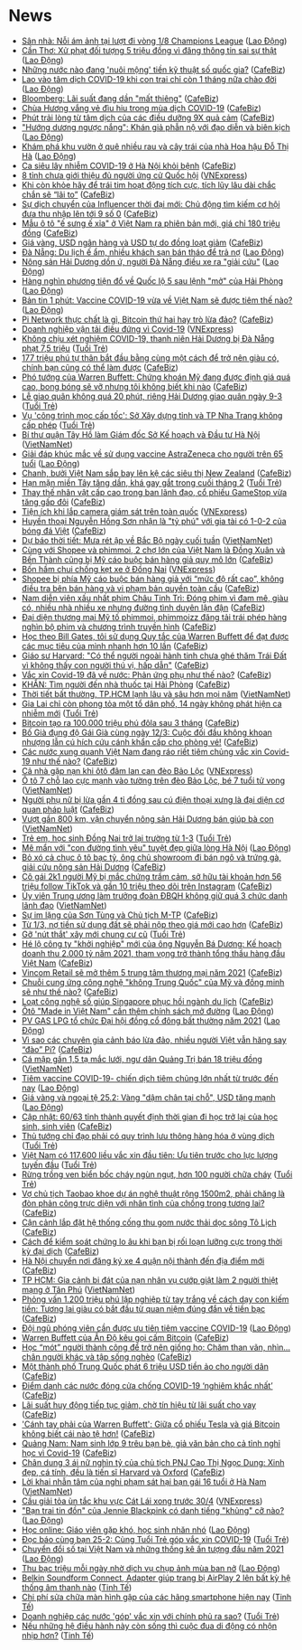 # News

- [Sân nhà: Nỗi ám ảnh tại lượt đi vòng 1/8 Champions League](https://laodong.vn/bong-da-quoc-te/san-nha-noi-am-anh-tai-luot-di-vong-18-champions-league-883482.ldo) ([Lao Động](https://laodong.vn))
- [Cần Thơ: Xử phạt đối tượng 5 triệu đồng vì đăng thông tin sai sự thật](https://laodong.vn/phap-luat/can-tho-xu-phat-doi-tuong-5-trieu-dong-vi-dang-thong-tin-sai-su-that-883490.ldo) ([Lao Động](https://laodong.vn))
- [Những nước nào đang 'nuôi mộng' tiền kỹ thuật số quốc gia?](https://cafebiz.vn/nhung-nuoc-nao-dang-nuoi-mong-tien-ky-thuat-so-quoc-gia-20210225134901259.chn) ([CafeBiz](https://cafebiz.vn))
- [Lao vào tâm dịch COVID-19 khi con trai chỉ còn 1 tháng nữa chào đời](https://laodong.vn/cd-y-te/lao-vao-tam-dich-covid-19-khi-con-trai-chi-con-1-thang-nua-chao-doi-883483.ldo) ([Lao Động](https://laodong.vn))
- [Bloomberg: Lãi suất đang dần "mất thiêng"](https://cafebiz.vn/bloomberg-lai-suat-dang-dan-mat-thieng-20210225134727088.chn) ([CafeBiz](https://cafebiz.vn))
- [Chùa Hương vắng vẻ đìu hiu trong mùa dịch COVID-19](https://cafebiz.vn/chua-huong-vang-ve-diu-hiu-trong-mua-dich-covid-19-20210225134628141.chn) ([CafeBiz](https://cafebiz.vn))
- [Phút trải lòng từ tâm dịch của các điều dưỡng 9X quả cảm](https://cafebiz.vn/phut-trai-long-tu-tam-dich-cua-cac-dieu-duong-9x-qua-cam-20210225134206728.chn) ([CafeBiz](https://cafebiz.vn))
- [&quot;Hướng dương ngược nắng&quot;: Khán giả phẫn nộ với đạo diễn và biên kịch](https://laodong.vn/giai-tri/huong-duong-nguoc-nang-khan-gia-phan-no-voi-dao-dien-va-bien-kich-883470.ldo) ([Lao Động](https://laodong.vn))
- [Khám phá khu vườn ở quê nhiều rau và cây trái của nhà Hoa hậu Đỗ Thị Hà](https://laodong.vn/bat-dong-san/kham-pha-khu-vuon-o-que-nhieu-rau-va-cay-trai-cua-nha-hoa-hau-do-thi-ha-883450.ldo) ([Lao Động](https://laodong.vn))
- [Ca siêu lây nhiễm COVID-19 ở Hà Nội khỏi bệnh](https://cafebiz.vn/ca-sieu-lay-nhiem-covid-19-o-ha-noi-khoi-benh-20210225133815732.chn) ([CafeBiz](https://cafebiz.vn))
- [8 tỉnh chưa giới thiệu đủ người ứng cử Quốc hội](https://vnexpress.net/8-tinh-chua-gioi-thieu-du-nguoi-ung-cu-quoc-hoi-4240022.html) ([VNExpress](https://vnexpress.net))
- [Khi còn khỏe hãy để trái tim hoạt động tích cực, tích lũy lâu dài chắc chắn sẽ “lãi to”](https://cafebiz.vn/khi-con-khoe-hay-de-trai-tim-hoat-dong-tich-cuc-tich-luy-lau-dai-chac-chan-se-lai-to-20210225133525509.chn) ([CafeBiz](https://cafebiz.vn))
- [Sự dịch chuyển của Influencer thời đại mới: Chủ động tìm kiếm cơ hội đưa thu nhập lên tới 9 số 0](https://cafebiz.vn/su-dich-chuyen-cua-influencer-thoi-dai-moi-chu-dong-tim-kiem-co-hoi-dua-thu-nhap-len-toi-9-so-0-20210225114417134.chn) ([CafeBiz](https://cafebiz.vn))
- [Mẫu ô tô "ế sưng ế xỉa" ở Việt Nam ra phiên bản mới, giá chỉ 180 triệu đồng](https://cafebiz.vn/mau-o-to-e-sung-e-xia-o-viet-nam-ra-phien-ban-moi-gia-chi-180-trieu-dong-2021022513294101.chn) ([CafeBiz](https://cafebiz.vn))
- [Giá vàng, USD ngân hàng và USD tự do đồng loạt giảm](https://cafebiz.vn/gia-vang-usd-ngan-hang-va-usd-tu-do-dong-loat-giam-20210225132645017.chn) ([CafeBiz](https://cafebiz.vn))
- [Đà Nẵng: Du lịch ế ẩm, nhiều khách sạn bán tháo để trả nợ](https://laodong.vn/kinh-te/da-nang-du-lich-e-am-nhieu-khach-san-ban-thao-de-tra-no-883069.ldo) ([Lao Động](https://laodong.vn))
- [Nông sản Hải Dương dồn ứ, người Đà Nẵng điều xe ra &quot;giải cứu&quot;](https://laodong.vn/photo/nong-san-hai-duong-don-u-nguoi-da-nang-dieu-xe-ra-giai-cuu-883445.ldo) ([Lao Động](https://laodong.vn))
- [Hàng nghìn phương tiện đổ về Quốc lộ 5 sau lệnh &quot;mở&quot; của Hải Phòng](https://laodong.vn/photo/hang-nghin-phuong-tien-do-ve-quoc-lo-5-sau-lenh-mo-cua-hai-phong-883437.ldo) ([Lao Động](https://laodong.vn))
- [Bản tin 1 phút: Vaccine COVID-19 vừa về Việt Nam sẽ được tiêm thế nào?](https://laodong.vn/video/ban-tin-1-phut-vaccine-covid-19-vua-ve-viet-nam-se-duoc-tiem-the-nao-883454.ldo) ([Lao Động](https://laodong.vn))
- [Pi Network thực chất là gì, Bitcoin thứ hai hay trò lừa đảo?](https://cafebiz.vn/chuyen-gia-canh-bao-lua-dao-khi-dao-pi-coin-loai-tien-so-duoc-cho-la-se-thanh-cong-hon-ca-bitcoin-20210224173616956.chn) ([CafeBiz](https://cafebiz.vn))
- [Doanh nghiệp vận tải điêu đứng vì Covid-19](https://vnexpress.net/doanh-nghiep-van-tai-dieu-dung-vi-covid-19-4239990.html) ([VNExpress](https://vnexpress.net))
- [Không chịu xét nghiệm COVID-19, thanh niên Hải Dương bị Đà Nẵng phạt 7,5 triệu](https://tuoitre.vn/khong-chiu-xet-nghiem-covid-19-thanh-nien-hai-duong-bi-da-nang-phat-7-5-trieu-20210225120714215.htm) ([Tuổi Trẻ](https://tuoitre.vn))
- [177 triệu phú tự thân bắt đầu bằng cùng một cách để trở nên giàu có, chính bạn cũng có thể làm được](https://cafebiz.vn/177-trieu-phu-tu-than-bat-dau-bang-cung-mot-cach-de-tro-nen-giau-co-chinh-ban-cung-co-the-lam-duoc-20210225105301304.chn) ([CafeBiz](https://cafebiz.vn))
- [Phó tướng của Warren Buffett: Chứng khoán Mỹ đang được định giá quá cao, bong bóng sẽ vỡ nhưng tôi không biết khi nào](https://cafebiz.vn/pho-tuong-cua-warren-buffett-chung-khoan-my-dang-duoc-dinh-gia-qua-cao-bong-bong-se-vo-nhung-toi-khong-biet-khi-nao-20210225105707815.chn) ([CafeBiz](https://cafebiz.vn))
- [Lễ giao quân không quá 20 phút, riêng Hải Dương giao quân ngày 9-3](https://tuoitre.vn/le-giao-quan-khong-qua-20-phut-rieng-hai-duong-giao-quan-ngay-9-3-20210225121355184.htm) ([Tuổi Trẻ](https://tuoitre.vn))
- [Vụ 'công trình mọc cấp tốc': Sở Xây dựng tỉnh và TP Nha Trang không cấp phép](https://tuoitre.vn/vu-cong-trinh-moc-cap-toc-so-xay-dung-tinh-va-tp-nha-trang-khong-cap-phep-20210225104943468.htm) ([Tuổi Trẻ](https://tuoitre.vn))
- [Bí thư quận Tây Hồ làm Giám đốc Sở Kế hoạch và Đầu tư Hà Nội](http://vietnamnet.vn/vn/thoi-su/chinh-tri/bi-thu-quan-tay-ho-lam-giam-doc-so-ke-hoach-va-dau-tu-ha-noi-715424.html) ([VietNamNet](https://vietnamnet.vn))
- [Giải đáp khúc mắc về sử dụng vaccine AstraZeneca cho người trên 65 tuổi](https://laodong.vn/the-gioi/giai-dap-khuc-mac-ve-su-dung-vaccine-astrazeneca-cho-nguoi-tren-65-tuoi-883451.ldo) ([Lao Động](https://laodong.vn))
- [Chanh, bưởi Việt Nam sắp bay lên kệ các siêu thị New Zealand](https://cafebiz.vn/chanh-buoi-viet-nam-sap-bay-len-ke-cac-sieu-thi-new-zealand-20210225101655809.chn) ([CafeBiz](https://cafebiz.vn))
- [Hạn mặn miền Tây tăng dần, khá gay gắt trong cuối tháng 2](https://tuoitre.vn/han-man-mien-tay-tang-dan-kha-gay-gat-trong-cuoi-thang-2-20210225111815479.htm) ([Tuổi Trẻ](https://tuoitre.vn))
- [Thay thế nhân vật cấp cao trong ban lãnh đạo, cổ phiếu GameStop vừa tăng gấp đôi](https://cafebiz.vn/thay-the-nhan-vat-cap-cao-trong-ban-lanh-dao-co-phieu-gamestop-vua-tang-gap-doi-20210225105833313.chn) ([CafeBiz](https://cafebiz.vn))
- [Tiện ích khi lắp camera giám sát trên toàn quốc](https://vnexpress.net/tien-ich-khi-lap-camera-giam-sat-tren-toan-quoc-4239996.html) ([VNExpress](https://vnexpress.net))
- [Huyền thoại Nguyễn Hồng Sơn nhận là "tỷ phú" với gia tài có 1-0-2 của bóng đá Việt](https://cafebiz.vn/huyen-thoai-nguyen-hong-son-nhan-la-ty-phu-voi-gia-tai-co-1-0-2-cua-bong-da-viet-20210225113530216.chn) ([CafeBiz](https://cafebiz.vn))
- [Dự báo thời tiết: Mưa rét ập về Bắc Bộ ngày cuối tuần](http://vietnamnet.vn/vn/thoi-su/du-bao-thoi-tiet-mua-ret-ap-ve-bac-bo-ngay-cuoi-tuan-715408.html) ([VietNamNet](https://vietnamnet.vn))
- [Cùng với Shopee và phimmoi, 2 chợ lớn của Việt Nam là Đồng Xuân và Bến Thành cũng bị Mỹ cáo buộc bán hàng giả quy mô lớn](https://cafebiz.vn/cung-voi-shopee-va-phimmoi-2-cho-lon-cua-viet-nam-la-dong-xuan-va-ben-thanh-cung-bi-my-cao-buoc-ban-hang-gia-quy-mo-lon-20210225111322119.chn) ([CafeBiz](https://cafebiz.vn))
- [Bốn hầm chui chống kẹt xe ở Đồng Nai](https://vnexpress.net/bon-ham-chui-chong-ket-xe-o-dong-nai-4239018.html) ([VNExpress](https://vnexpress.net))
- [Shopee bị phía Mỹ cáo buộc bán hàng giả với “mức độ rất cao”, không điều tra bên bán hàng và vi phạm bản quyền toàn cầu](https://cafebiz.vn/shopee-bi-phia-my-cao-buoc-ban-hang-gia-voi-muc-do-rat-cao-khong-dieu-tra-ben-ban-hang-va-vi-pham-ban-quyen-toan-cau-20210225111428149.chn) ([CafeBiz](https://cafebiz.vn))
- [Nam diễn viên xấu nhất phim Châu Tinh Trì: Đóng phim vì đam mê, giàu có, nhiều nhà nhiều xe nhưng đường tình duyên lận đận](https://cafebiz.vn/nam-dien-vien-xau-nhat-phim-chau-tinh-tri-dong-phim-vi-dam-me-giau-co-nhieu-nha-nhieu-xe-nhung-duong-tinh-duyen-lan-dan-20210225111431051.chn) ([CafeBiz](https://cafebiz.vn))
- [Đại diện thương mại Mỹ tố phimmoi, phimmoizz đăng tải trái phép hàng nghìn bộ phim và chương trình truyền hình](https://cafebiz.vn/dai-dien-thuong-mai-my-to-phimmoi-phimmoizz-dang-tai-trai-phep-hang-nghin-bo-phim-va-chuong-trinh-truyen-hinh-20210225110522001.chn) ([CafeBiz](https://cafebiz.vn))
- [Học theo Bill Gates, tôi sử dụng Quy tắc của Warren Buffett để đạt được các mục tiêu của mình nhanh hơn 10 lần](https://cafebiz.vn/hoc-theo-bill-gates-toi-su-dung-quy-tac-cua-warren-buffett-de-dat-duoc-cac-muc-tieu-cua-minh-nhanh-hon-10-lan-20210205140414855.chn) ([CafeBiz](https://cafebiz.vn))
- [Giáo sư Harvard: "Có thể người ngoài hành tinh chưa ghé thăm Trái Đất vì không thấy con người thú vị, hấp dẫn"](https://cafebiz.vn/giao-su-harvard-co-the-nguoi-ngoai-hanh-tinh-chua-ghe-tham-trai-dat-vi-khong-thay-con-nguoi-thu-vi-hap-dan-20210225091323543.chn) ([CafeBiz](https://cafebiz.vn))
- [Vắc xin Covid-19 đã về nước: Phản ứng phụ như thế nào?](https://cafebiz.vn/vac-xin-covid-19-da-ve-nuoc-phan-ung-phu-nhu-the-nao-20210225105928803.chn) ([CafeBiz](https://cafebiz.vn))
- [KHẨN: Tìm người đến nhà thuốc tại Hải Phòng](https://cafebiz.vn/khan-tim-nguoi-den-nha-thuoc-tai-hai-phong-20210225105805876.chn) ([CafeBiz](https://cafebiz.vn))
- [Thời tiết bất thường, TP.HCM lạnh lâu và sâu hơn mọi năm](http://vietnamnet.vn/vn/thoi-su/thoi-tiet-bat-thuong-tp-hcm-lanh-lau-va-sau-hon-moi-nam-715392.html) ([VietNamNet](https://vietnamnet.vn))
- [Gia Lai chỉ còn phong tỏa một tổ dân phố, 14 ngày không phát hiện ca nhiễm mới](https://tuoitre.vn/gia-lai-chi-con-phong-toa-mot-to-dan-pho-14-ngay-khong-phat-hien-ca-nhiem-moi-20210225102035358.htm) ([Tuổi Trẻ](https://tuoitre.vn))
- [Bitcoin tạo ra 100.000 triệu phú đôla sau 3 tháng](https://cafebiz.vn/bitcoin-tao-ra-100000-trieu-phu-dola-sau-3-thang-20210225105551347.chn) ([CafeBiz](https://cafebiz.vn))
- [Bố Già đụng độ Gái Già cùng ngày 12/3: Cuộc đối đầu không khoan nhượng lẫn cú hích cứu cánh khẩn cấp cho phòng vé!](https://cafebiz.vn/bo-gia-dung-do-gai-gia-cung-ngay-12-3-cuoc-doi-dau-khong-khoan-nhuong-lan-cu-hich-cuu-canh-khan-cap-cho-phong-ve-20210225111947098.chn) ([CafeBiz](https://cafebiz.vn))
- [Các nước xung quanh Việt Nam đang ráo riết tiêm chủng vắc xin Covid-19 như thế nào?](https://cafebiz.vn/cac-nuoc-xung-quanh-viet-nam-dang-rao-riet-tiem-chung-vac-xin-covid-19-nhu-the-nao-20210225104641689.chn) ([CafeBiz](https://cafebiz.vn))
- [Cả nhà gặp nạn khi ôtô đâm lan can đèo Bảo Lộc](https://vnexpress.net/ca-nha-gap-nan-khi-oto-dam-lan-can-deo-bao-loc-4239974.html) ([VNExpress](https://vnexpress.net))
- [Ô tô 7 chỗ lao cực mạnh vào tường trên đèo Bảo Lộc, bé 7 tuổi tử vong](http://vietnamnet.vn/vn/thoi-su/an-toan-giao-thong/o-to-7-cho-lao-cuc-manh-vao-tuong-tren-deo-bao-loc-be-7-tuoi-tu-vong-715379.html) ([VietNamNet](https://vietnamnet.vn))
- [Người phụ nữ bị lừa gần 4 tỉ đồng sau cú điện thoại xưng là đại diện cơ quan pháp luật](https://cafebiz.vn/nguoi-phu-nu-bi-lua-gan-4-ti-dong-sau-cu-dien-thoai-xung-la-dai-dien-co-quan-phap-luat-20210225103840276.chn) ([CafeBiz](https://cafebiz.vn))
- [Vượt gần 800 km, vận chuyển nông sản Hải Dương bán giúp bà con](http://vietnamnet.vn/vn/thoi-su/vuot-gan-800-km-van-chuyen-nong-san-hai-duong-ban-giup-ba-con-715367.html) ([VietNamNet](https://vietnamnet.vn))
- [Trẻ em, học sinh Đồng Nai trở lại trường từ 1-3](https://tuoitre.vn/tre-em-hoc-sinh-dong-nai-tro-lai-truong-tu-1-3-20210225100959171.htm) ([Tuổi Trẻ](https://tuoitre.vn))
- [Mê mẩn với &quot;con đường tình yêu&quot; tuyệt đẹp giữa lòng Hà Nội](https://laodong.vn/photo/me-man-voi-con-duong-tinh-yeu-tuyet-dep-giua-long-ha-noi-883263.ldo) ([Lao Động](https://laodong.vn))
- [Bỏ xó cả chục ô tô bạc tỷ, ông chủ showroom đi bán ngô và trứng gà, giải cứu nông sản Hải Dương](https://cafebiz.vn/bo-xo-ca-chuc-o-to-bac-ty-ong-chu-showroom-di-ban-ngo-va-trung-ga-giai-cuu-nong-san-hai-duong-20210225102244113.chn) ([CafeBiz](https://cafebiz.vn))
- [Cô gái 2k1 người Mỹ bị mắc chứng trầm cảm, sở hữu tài khoản hơn 56 triệu follow TikTok và gần 10 triệu theo dõi trên Instagram](https://cafebiz.vn/co-gai-2k1-nguoi-my-bi-mac-chung-tram-cam-so-huu-tai-khoan-hon-56-trieu-follow-tiktok-va-gan-10-trieu-theo-doi-tren-instagram-20210225101523276.chn) ([CafeBiz](https://cafebiz.vn))
- [Ủy viên Trung ương làm trưởng đoàn ĐBQH không giữ quá 3 chức danh lãnh đạo](http://vietnamnet.vn/vn/thoi-su/quoc-hoi/uy-vien-trung-uong-lam-truong-doan-dbqh-khong-giu-qua-3-chuc-danh-lanh-dao-715336.html) ([VietNamNet](https://vietnamnet.vn))
- [Sự im lặng của Sơn Tùng và Chủ tịch M-TP](https://cafebiz.vn/su-im-lang-cua-son-tung-va-chu-tich-m-tp-20210225101217055.chn) ([CafeBiz](https://cafebiz.vn))
- [Từ 1/3, nợ tiền sử dụng đất sẽ phải nộp theo giá mới cao hơn](https://cafebiz.vn/tu-1-3-no-tien-su-dung-dat-se-phai-nop-theo-gia-moi-cao-hon-20210224134449328.chn) ([CafeBiz](https://cafebiz.vn))
- [Gỡ 'nút thắt' xây mới chung cư cũ](https://tuoitre.vn/go-nut-that-xay-moi-chung-cu-cu-20210225093402867.htm) ([Tuổi Trẻ](https://tuoitre.vn))
- [Hé lộ công ty "khởi nghiệp" mới của ông Nguyễn Bá Dương: Kế hoạch doanh thu 2.000 tỷ năm 2021, tham vọng trở thành tổng thầu hàng đầu Việt Nam](https://cafebiz.vn/he-lo-cong-ty-khoi-nghiep-moi-cua-ong-nguyen-ba-duong-ke-hoach-doanh-thu-2000-ty-nam-2021-tham-vong-tro-thanh-tong-thau-hang-dau-viet-nam-20210225094539016.chn) ([CafeBiz](https://cafebiz.vn))
- [Vincom Retail sẽ mở thêm 5 trung tâm thương mại năm 2021](https://cafebiz.vn/vincom-retail-se-mo-them-5-trung-tam-thuong-mai-nam-2021-20210225091202617.chn) ([CafeBiz](https://cafebiz.vn))
- [Chuỗi cung ứng công nghệ "không Trung Quốc" của Mỹ và đồng minh sẽ như thế nào?](https://cafebiz.vn/chuoi-cung-ung-cong-nghe-khong-trung-quoc-cua-my-va-dong-minh-se-nhu-the-nao-20210225085520829.chn) ([CafeBiz](https://cafebiz.vn))
- [Loạt công nghệ số giúp Singapore phục hồi ngành du lịch](https://cafebiz.vn/loat-cong-nghe-so-giup-singapore-phuc-hoi-nganh-du-lich-20210224152714731.chn) ([CafeBiz](https://cafebiz.vn))
- [Ôtô &quot;Made in Việt Nam&quot; cần thêm chính sách mở đường](https://laodong.vn/xe/oto-made-in-viet-nam-can-them-chinh-sach-mo-duong-883309.ldo) ([Lao Động](https://laodong.vn))
- [PV GAS LPG tổ chức Đại hội đồng cổ đông bất thường năm 2021](https://laodong.vn/thong-tin-doanh-nghiep/pv-gas-lpg-to-chuc-dai-hoi-dong-co-dong-bat-thuong-nam-2021-883378.ldo) ([Lao Động](https://laodong.vn))
- [Vì sao các chuyên gia cảnh báo lừa đảo, nhiều người Việt vẫn hăng say “đào” Pi?](https://cafebiz.vn/vi-sao-cac-chuyen-gia-canh-bao-lua-dao-nhieu-nguoi-viet-van-hang-say-dao-pi-2021022509364135.chn) ([CafeBiz](https://cafebiz.vn))
- [Cá mập gần 1,5 tạ mắc lưới, ngư dân Quảng Trị bán 18 triệu đồng](http://vietnamnet.vn/vn/thoi-su/moi-truong/ca-map-gan-1-5-ta-mac-luoi-ngu-dan-quang-tri-ban-18-trieu-dong-715342.html) ([VietNamNet](https://vietnamnet.vn))
- [Tiêm vaccine COVID-19- chiến dịch tiêm chủng lớn nhất từ trước đến nay](https://laodong.vn/y-te/tiem-vaccine-covid-19-chien-dich-tiem-chung-lon-nhat-tu-truoc-den-nay-883391.ldo) ([Lao Động](https://laodong.vn))
- [Giá vàng và ngoại tệ 25.2: Vàng &quot;dậm chân tại chỗ&quot;, USD tăng mạnh](https://laodong.vn/video/gia-vang-va-ngoai-te-252-vang-dam-chan-tai-cho-usd-tang-manh-883394.ldo) ([Lao Động](https://laodong.vn))
- [Cập nhật: 60/63 tỉnh thành quyết định thời gian đi học trở lại của học sinh, sinh viên](https://cafebiz.vn/cap-nhat-60-63-tinh-thanh-quyet-dinh-thoi-gian-di-hoc-tro-lai-cua-hoc-sinh-sinh-vien-20210225093354956.chn) ([CafeBiz](https://cafebiz.vn))
- [Thủ tướng chỉ đạo phải có quy trình lưu thông hàng hóa ở vùng dịch](https://tuoitre.vn/thu-tuong-chi-dao-phai-co-quy-trinh-luu-thong-hang-hoa-o-vung-dich-20210225074820106.htm) ([Tuổi Trẻ](https://tuoitre.vn))
- [Việt Nam có 117.600 liều vắc xin đầu tiên: Ưu tiên trước cho lực lượng tuyến đầu](https://tuoitre.vn/viet-nam-co-117-600-lieu-vacxin-dau-tien-uu-tien-truoc-cho-luc-luong-tuyen-dau-2021022509183323.htm) ([Tuổi Trẻ](https://tuoitre.vn))
- [Rừng trồng ven biển bốc cháy ngùn ngụt, hơn 100 người chữa cháy](https://tuoitre.vn/rung-trong-ven-bien-boc-chay-ngun-ngut-hon-100-nguoi-chua-chay-20210225093217941.htm) ([Tuổi Trẻ](https://tuoitre.vn))
- [Vợ chủ tịch Taobao khoe dự án nghệ thuật rộng 1500m2, phải chăng là đòn phản công trực diện với nhân tình của chồng trong tương lai?](https://cafebiz.vn/vo-chu-tich-taobao-khoe-du-an-nghe-thuat-rong-1500m2-phai-chang-la-don-phan-cong-truc-dien-voi-nhan-tinh-cua-chong-trong-tuong-lai-20210225091006245.chn) ([CafeBiz](https://cafebiz.vn))
- [Cận cảnh lắp đặt hệ thống cống thu gom nước thải dọc sông Tô Lịch](https://cafebiz.vn/can-canh-lap-dat-he-thong-cong-thu-gom-nuoc-thai-doc-song-to-lich-202102250914489.chn) ([CafeBiz](https://cafebiz.vn))
- [Cách để kiểm soát chứng lo âu khi bạn bị rối loạn lưỡng cực trong thời kỳ đại dịch](https://cafebiz.vn/cach-de-kiem-soat-chung-lo-au-khi-ban-bi-roi-loan-luong-cuc-trong-thoi-ky-dai-dich-20210224153044372.chn) ([CafeBiz](https://cafebiz.vn))
- [Hà Nội chuyển nơi đăng ký xe 4 quận nội thành đến địa điểm mới](https://cafebiz.vn/ha-noi-chuyen-noi-dang-ky-xe-4-quan-noi-thanh-den-dia-diem-moi-20210225091244635.chn) ([CafeBiz](https://cafebiz.vn))
- [TP HCM: Gia cảnh bi đát của nạn nhân vụ cướp giật làm 2 người thiệt mạng ở Tân Phú](http://vietnamnet.vn/vn/thoi-su/tp-hcm-gia-canh-bi-dat-cua-nan-nhan-vu-cuop-giat-lam-2-nguoi-thiet-mang-o-tan-phu-715337.html) ([VietNamNet](https://vietnamnet.vn))
- [Phỏng vấn 1.200 triệu phú lập nghiệp từ tay trắng về cách dạy con kiếm tiền: Tương lai giàu có bắt đầu từ quan niệm đúng đắn về tiền bạc](https://cafebiz.vn/phong-van-1200-trieu-phu-lap-nghiep-tu-tay-trang-ve-cach-day-con-kiem-tien-tuong-lai-giau-co-bat-dau-tu-quan-niem-dung-dan-ve-tien-bac-20210225090639803.chn) ([CafeBiz](https://cafebiz.vn))
- [Đội ngũ phóng viên cần được ưu tiên tiêm vaccine COVID-19](https://laodong.vn/xa-hoi/doi-ngu-phong-vien-can-duoc-uu-tien-tiem-vaccine-covid-19-883321.ldo) ([Lao Động](https://laodong.vn))
- [Warren Buffett của Ấn Độ kêu gọi cấm Bitcoin](https://cafebiz.vn/warren-buffett-cua-an-do-keu-goi-cam-bitcoin-20210225085153464.chn) ([CafeBiz](https://cafebiz.vn))
- [Học “mót” người thành công để trở nên giống họ: Chăm than vãn, nhìn… chân người khác và tập sống nghèo](https://cafebiz.vn/hoc-mot-nguoi-thanh-cong-de-tro-nen-giong-ho-cham-than-van-nhin-chan-nguoi-khac-va-tap-song-ngheo-20210224200643363.chn) ([CafeBiz](https://cafebiz.vn))
- [Một thành phố Trung Quốc phát 6 triệu USD tiền ảo cho người dân](https://cafebiz.vn/mot-thanh-pho-trung-quoc-phat-6-trieu-usd-tien-ao-cho-nguoi-dan-20210225084930977.chn) ([CafeBiz](https://cafebiz.vn))
- [Điểm danh các nước đóng cửa chống COVID-19 ‘nghiêm khắc nhất’](https://cafebiz.vn/diem-danh-cac-nuoc-dong-cua-chong-covid-19-nghiem-khac-nhat-20210225083751316.chn) ([CafeBiz](https://cafebiz.vn))
- [Lãi suất huy động tiếp tục giảm, chờ tín hiệu từ lãi suất cho vay](https://cafebiz.vn/lai-suat-huy-dong-tiep-tuc-giam-cho-tin-hieu-tu-lai-suat-cho-vay-20210225083749278.chn) ([CafeBiz](https://cafebiz.vn))
- ['Cánh tay phải của Warren Buffett': Giữa cổ phiếu Tesla và giá Bitcoin không biết cái nào tệ hơn!](https://cafebiz.vn/canh-tay-phai-cua-warren-buffett-giua-co-phieu-tesla-va-gia-bitcoin-khong-biet-cai-nao-te-hon-20210225083220825.chn) ([CafeBiz](https://cafebiz.vn))
- [Quảng Nam: Nam sinh lớp 9 trêu bạn bè, giả văn bản cho cả tỉnh nghỉ học vì Covid-19](https://cafebiz.vn/quang-nam-nam-sinh-lop-9-treu-ban-be-gia-van-ban-cho-ca-tinh-nghi-hoc-vi-covid-19-20210225083600012.chn) ([CafeBiz](https://cafebiz.vn))
- [Chân dung 3 ái nữ nghìn tỷ của chủ tịch PNJ Cao Thị Ngọc Dung: Xinh đẹp, cá tính, đều là tiến sĩ Harvard và Oxford](https://cafebiz.vn/chan-dung-3-ai-nu-nghin-ty-cua-chu-tich-pnj-cao-thi-ngoc-dung-xinh-dep-ca-tinh-deu-la-tien-si-harvard-va-oxford-20210222170958915.chn) ([CafeBiz](https://cafebiz.vn))
- [Lời khai nhẫn tâm của nghi phạm sát hại bạn gái 16 tuổi ở Hà Nam](http://vietnamnet.vn/vn/thoi-su/loi-khai-nhan-tam-cua-nghi-pham-sat-hai-ban-gai-16-tuoi-o-ha-nam-715314.html) ([VietNamNet](https://vietnamnet.vn))
- [Cầu giải tỏa ùn tắc khu vực Cát Lái xong trước 30/4](https://vnexpress.net/cau-giai-toa-un-tac-khu-vuc-cat-lai-xong-truoc-30-4-4239645.html) ([VNExpress](https://vnexpress.net))
- [&quot;Bạn trai tin đồn&quot; của Jennie Blackpink có danh tiếng &quot;khủng&quot; cỡ nào?](https://laodong.vn/photo/ban-trai-tin-don-cua-jennie-blackpink-co-danh-tieng-khung-co-nao-883159.ldo) ([Lao Động](https://laodong.vn))
- [Học online: Giáo viên gặp khó, học sinh nhăn nhó](https://laodong.vn/video/hoc-online-giao-vien-gap-kho-hoc-sinh-nhan-nho-883081.ldo) ([Lao Động](https://laodong.vn))
- [Đọc báo cùng bạn 25-2: Cùng Tuổi Trẻ góp vắc xin COVID-19](https://tuoitre.vn/doc-bao-cung-ban-25-2-cung-tuoi-tre-gop-vacxin-covid-19-20210225060313642.htm) ([Tuổi Trẻ](https://tuoitre.vn))
- [Chuyển đổi số tại Việt Nam và những thống kê ấn tượng đầu năm 2021](https://laodong.vn/emagazine/chuyen-doi-so-tai-viet-nam-va-nhung-thong-ke-an-tuong-dau-nam-2021-882770.ldo) ([Lao Động](https://laodong.vn))
- [Thu bạc triệu mỗi ngày nhờ dịch vụ chụp ảnh mùa ban nở](https://laodong.vn/photo/thu-bac-trieu-moi-ngay-nho-dich-vu-chup-anh-mua-ban-no-883161.ldo) ([Lao Động](https://laodong.vn))
- [Belkin Soundform Connect, Adapter giúp trang bị AirPlay 2 lên bất kỳ hệ thống âm thanh nào](https://tinhte.vn/thread/belkin-soundform-connect-adapter-giup-trang-bi-airplay-2-len-bat-ky-he-thong-am-thanh-nao.3282635/) ([Tinh Tế](https://tinhte.vn))
- [Chi phí sửa chữa màn hình gập của các hãng smartphone hiện nay](https://tinhte.vn/thread/chi-phi-sua-chua-man-hinh-gap-cua-cac-hang-smartphone-hien-nay.3282358/) ([Tinh Tế](https://tinhte.vn))
- [Doanh nghiệp các nước 'góp' vắc xin với chính phủ ra sao?](https://tuoitre.vn/doanh-nghiep-cac-nuoc-gop-vacxin-voi-chinh-phu-ra-sao-20210225000127327.htm) ([Tuổi Trẻ](https://tuoitre.vn))
- [Nếu những hệ điều hành này còn sống thì cuộc đua di động có nhộn nhịp hơn?](https://tinhte.vn/thread/neu-nhung-he-dieu-hanh-nay-con-song-thi-cuoc-dua-di-dong-co-nhon-nhip-hon.3282379/) ([Tinh Tế](https://tinhte.vn))
